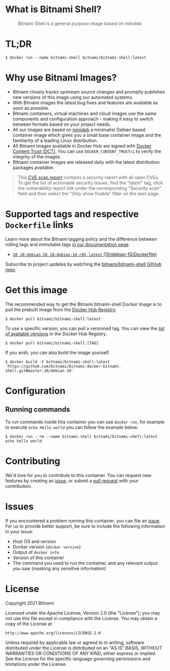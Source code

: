 
# What is Bitnami Shell?

> Bitnami Shell is a general purpose image based on minideb

# TL;DR

```console
$ docker run --name bitnami-shell bitnami/bitnami-shell:latest
```

# Why use Bitnami Images?

* Bitnami closely tracks upstream source changes and promptly publishes new versions of this image using our automated systems.
* With Bitnami images the latest bug fixes and features are available as soon as possible.
* Bitnami containers, virtual machines and cloud images use the same components and configuration approach - making it easy to switch between formats based on your project needs.
* All our images are based on [minideb](https://github.com/bitnami/minideb) a minimalist Debian based container image which gives you a small base container image and the familiarity of a leading Linux distribution.
* All Bitnami images available in Docker Hub are signed with [Docker Content Trust (DCT)](https://docs.docker.com/engine/security/trust/content_trust/). You can use `DOCKER_CONTENT_TRUST=1` to verify the integrity of the images.
* Bitnami container images are released daily with the latest distribution packages available.


> This [CVE scan report](https://quay.io/repository/bitnami/bitnami-shell?tab=tags) contains a security report with all open CVEs. To get the list of actionable security issues, find the "latest" tag, click the vulnerability report link under the corresponding "Security scan" field and then select the "Only show fixable" filter on the next page.

# Supported tags and respective `Dockerfile` links

Learn more about the Bitnami tagging policy and the difference between rolling tags and immutable tags [in our documentation page](https://docs.bitnami.com/tutorials/understand-rolling-tags-containers/).


* [`10`, `10-debian-10`, `10-debian-10-r85`, `latest` (10/debian-10/Dockerfile)](https://github.com/bitnami/bitnami-docker-bitnami-shell/blob/10-debian-10-r85/10/debian-10/Dockerfile)

Subscribe to project updates by watching the [bitnami/bitnami-shell GitHub repo](https://github.com/bitnami/bitnami-docker-bitnami-shell).

# Get this image

The recommended way to get the Bitnami bitnami-shell Docker Image is to pull the prebuilt image from the [Docker Hub Registry](https://hub.docker.com/r/bitnami/bitnami-shell).

```console
$ docker pull bitnami/bitnami-shell:latest
```

To use a specific version, you can pull a versioned tag. You can view the [list of available versions](https://hub.docker.com/r/bitnami/bitnami-shell/tags/) in the Docker Hub Registry.

```console
$ docker pull bitnami/bitnami-shell:[TAG]
```

If you wish, you can also build the image yourself.

```console
$ docker build -t bitnami/bitnami-shell:latest 'https://github.com/bitnami/bitnami-docker-bitnami-shell.git#master:10/debian-10'
```

# Configuration

## Running commands

To run commands inside this container you can use `docker run`, for example to execute `echo Hello world` you can follow the example below:

```console
$ docker run --rm --name bitnami-shell bitnami/bitnami-shell:latest echo hello world
```

# Contributing

We'd love for you to contribute to this container. You can request new features by creating an [issue](https://github.com/bitnami/bitnami-docker-bitnami-shell/issues), or submit a [pull request](https://github.com/bitnami/bitnami-docker-bitnami-shell/pulls) with your contribution.

# Issues

If you encountered a problem running this container, you can file an [issue](https://github.com/bitnami/bitnami-docker-bitnami-shell/issues/new). For us to provide better support, be sure to include the following information in your issue:

- Host OS and version
- Docker version (`docker version`)
- Output of `docker info`
- Version of this container
- The command you used to run the container, and any relevant output you saw (masking any sensitive information)

# License

Copyright 2021 Bitnami

Licensed under the Apache License, Version 2.0 (the "License");
you may not use this file except in compliance with the License.
You may obtain a copy of the License at

    http://www.apache.org/licenses/LICENSE-2.0

Unless required by applicable law or agreed to in writing, software
distributed under the License is distributed on an "AS IS" BASIS,
WITHOUT WARRANTIES OR CONDITIONS OF ANY KIND, either express or implied.
See the License for the specific language governing permissions and
limitations under the License.
